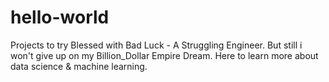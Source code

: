 # hello-world
Projects to try
Blessed with Bad Luck - A Struggling Engineer.
But still i won't give up on my Billion_Dollar Empire Dream.
Here to learn more about data science & machine learning.
